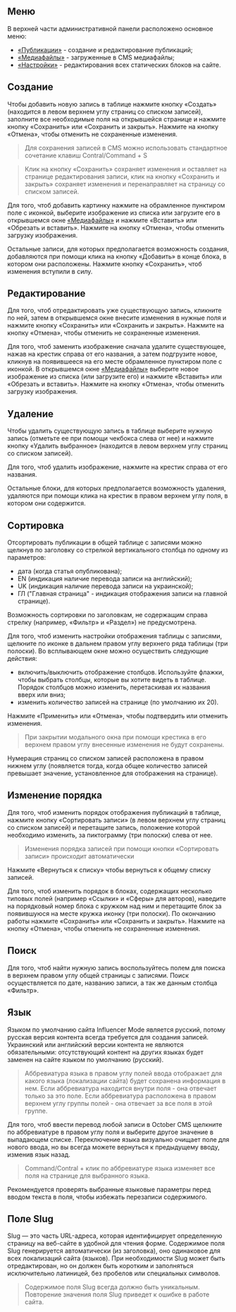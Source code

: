 ## Меню

В верхней части административной панели расположено основное меню:

- [«Публикации»](publications.md) - создание и редактирование публикаций; 
- [«Медиафайлы»](media.md) - загруженные в CMS медиафайлы;
- [«Настройки»](settings.md) - редактирования всех статических блоков на сайте.

## Создание 

Чтобы добавить новую запись в таблице нажмите кнопку «Создать» (находится в левом верхнем углу страниц со списком записей), заполните все необходимые поля на открывшейся странице и нажмите кнопку «Сохранить» или «Сохранить и закрыть». Нажмите на кнопку «Отмена», чтобы отменить не сохраненные изменения.

> Для сохранения записей в CMS можно использовать стандартное сочетание клавиш Contral/Command + S

> Клик на кнопку «Сохранить» сохраняет изменения и оставляет на странице редактирования записи, клик на кнопку «Сохранить и закрыть» сохраняет изменения и перенаправляет на страницу со списком записей. 

Для того, чтоб добавить картинку нажмите на обрамленное пунктиром поле с иконкой, выберите изображение из списка или загрузите его в открывшемся окне [«Медиафайлы»](media.md) и нажмите «Вставить» или «Обрезать и вставить». Нажмите на кнопку «Отмена», чтобы отменить загрузку изображения.

Остальные записи, для которых предполагается возможность создания, добавляются при помощи клика на кнопку «Добавить» в конце блока, в котором они расположены. Нажмите кнопку «Сохранить», чтоб изменения вступили в силу.

## Редактирование 

Для того, чтоб отредактировать уже существующую запись, кликните по ней, затем в открывшемся окне внесите изменения в нужные поля и нажмите кнопку «Сохранить» или «Сохранить и закрыть». Нажмите на кнопку «Отмена», чтобы отменить не сохраненные изменения.

Для того, чтоб заменить изображение сначала удалите существующее, нажав на крестик справа от его названия, а затем подгрузите новое, кликнув на появившееся на его месте обрамленное пунктиром поле с иконкой. В открывшемся окне [«Медиафайлы»](media.md) выберите новое изображение из списка (или загрузите его) и нажмите «Вставить» или «Обрезать и вставить». Нажмите на кнопку «Отмена», чтобы отменить загрузку изображения.

## Удаление 

Чтобы удалить существующую запись в таблице выберите нужную запись (отметьте ее при помощи чекбокса слева от нее) и нажмите кнопку «Удалить выбранное» (находится в левом верхнем углу страниц со списком записей). 

Для того, чтоб удалить изображение, нажмите на крестик справа от его названия.

Остальные блоки, для которых предполагается возможность удаления, удаляются при помощи клика на крестик в правом верхнем углу поля, в котором они содержится.

## Сортировка 

Отсортировать публикации в общей таблице с записями можно щелкнув по заголовку со стрелкой вертикального столбца по одному из параметров:
- дата (когда статья опубликована);
- EN (индикация наличие перевода записи на английский);
- UK (индикация наличие перевода записи на украинской);
- ГЛ ("Главная страница" - индикация отображения записи на главной странице).

Возможность сортировки по заголовкам, не содержащим справа стрелку (например, «Фильтр» и «Раздел») не предусмотрена.

Для того, чтоб изменить настройки отображения таблицы с записями, щелкните по иконке в дальнем правом углу верхнего ряда таблицы (три полоски). Во всплывающем окне можно осуществить следующие действия:

- включить/выключить отображение столбцов. Используйте флажки, чтобы выбрать столбцы, которые вы хотите видеть в таблице. Порядок столбцов можно изменить, перетаскивая их названия вверх или вниз;
- изменить количество записей на странице (по умолчанию их 20).

Нажмите «Применить» или «Отмена», чтобы подтвердить или отменить изменения. 

> При закрытии модального окна при помощи крестика в его верхнем правом углу внесенные изменения не будут сохранены.

Нумерация страниц со списком записей расположена в правом нижнем углу (появляется тогда, когда общее количество записей превышает значение, установленное для отображения на странице).

## Изменение порядка 

Для того, чтоб изменить порядок отображения публикаций в таблице, нажмите кнопку «Сортировать записи» (в левом верхнем углу страниц со списком записей) и перетащите запись, положение которой необходимо изменить, за пиктограмму (три полоски) слева от нее.

> Изменения порядка записей при помощи кнопки «Сортировать записи» происходит автоматически

Нажмите «Вернуться к списку» чтобы вернуться к общему списку записей.

Для того, чтоб изменить порядок в блоках, содержащих несколько типовых полей (например «Ссылки» и «Сферы» для авторов), наведите на порядковый номер блока с кружком над ним и перетащите блок за появившуюся на месте кружка иконку (три полоски). По окончанию работы нажмите «Сохранить» или «Сохранить и закрыть». Нажмите на кнопку «Отмена», чтобы отменить не сохраненные изменения.

## Поиск

Для того, чтоб найти нужную запись воспользуйтесь полем для поиска в верхнем правом углу общей страницы с записями. Поиск осуществляется по дате, названию записи, а так же данным столбца «Фильтр». 

## Язык

Языком по умолчанию сайта Influencer Mode является русский, потому русская версия контента всегда требуется для создания записей. Украинский или английский версии контента не являются обязательными: отсутствующий контент на других языках будет заменен на сайте языком по умолчанию (русский).

> Аббревиатура языка в правом углу полей ввода отображает для какого языка (локализации сайта) будет сохранена информация в нем. Если аббревиатура находится внутри поля - она отвечает только за это поле. Если аббревиатура расположена в правом верхнем углу группы полей - она отвечает за все поля в этой группе.

Для того, чтоб ввести перевод любой записи в October CMS щелкните по аббревиатуре в правом углу поля и выберите другое значение в выпадающем списке. Переключение языка визуально очищает поле для нового ввода, но вы всегда можете вернуться к предыдущему вводу, изменив язык назад.

>  Command/Contral + клик по аббревиатуре языка изменяет все поля на странице для выбранного языка.

Рекомендуется проверять выбранные языковые параметры перед вводом текста в поля, чтобы избежать перезаписи содержимого.

## Поле Slug

 Slug — это часть URL-адреса, которая идентифицирует определенную страницу на веб-сайте в удобной для чтения форме. Содержимое поля Slug генерируется автоматически (из заголовка), оно одинаковое для всех локализаций сайта (языков). При необходимости Slug может быть отредактирован, но он должен быть коротким и заполняться исключительно латиницей, без пробелов или специальных символов. 

> Содержимое поля Slug всегда должно быть уникальным. Повторение значения поля Slug приведет к ошибке в работе сайта.


